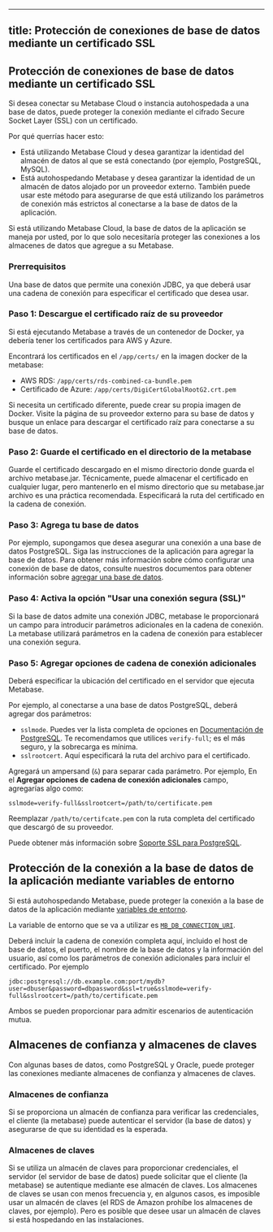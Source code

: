 ***

## title: Protección de conexiones de base de datos mediante un certificado SSL

## Protección de conexiones de base de datos mediante un certificado SSL

Si desea conectar su Metabase Cloud o instancia autohospedada a una base de datos, puede proteger la conexión mediante el cifrado Secure Socket Layer (SSL) con un certificado.

Por qué querrías hacer esto:

*   Está utilizando Metabase Cloud y desea garantizar la identidad del almacén de datos al que se está conectando (por ejemplo, PostgreSQL, MySQL).
*   Está autohospedando Metabase y desea garantizar la identidad de un almacén de datos alojado por un proveedor externo. También puede usar este método para asegurarse de que está utilizando los parámetros de conexión más estrictos al conectarse a la base de datos de la aplicación.

Si está utilizando Metabase Cloud, la base de datos de la aplicación se maneja por usted, por lo que solo necesitaría proteger las conexiones a los almacenes de datos que agregue a su Metabase.

### Prerrequisitos

Una base de datos que permite una conexión JDBC, ya que deberá usar una cadena de conexión para especificar el certificado que desea usar.

### Paso 1: Descargue el certificado raíz de su proveedor

Si está ejecutando Metabase a través de un contenedor de Docker, ya debería tener los certificados para AWS y Azure.

Encontrará los certificados en el `/app/certs/` en la imagen docker de la metabase:

*   AWS RDS: `/app/certs/rds-combined-ca-bundle.pem`
*   Certificado de Azure: `/app/certs/DigiCertGlobalRootG2.crt.pem`

Si necesita un certificado diferente, puede crear su propia imagen de Docker. Visite la página de su proveedor externo para su base de datos y busque un enlace para descargar el certificado raíz para conectarse a su base de datos.

### Paso 2: Guarde el certificado en el directorio de la metabase

Guarde el certificado descargado en el mismo directorio donde guarda el archivo metabase.jar. Técnicamente, puede almacenar el certificado en cualquier lugar, pero mantenerlo en el mismo directorio que su metabase.jar archivo es una práctica recomendada. Especificará la ruta del certificado en la cadena de conexión.

### Paso 3: Agrega tu base de datos

Por ejemplo, supongamos que desea asegurar una conexión a una base de datos PostgreSQL. Siga las instrucciones de la aplicación para agregar la base de datos. Para obtener más información sobre cómo configurar una conexión de base de datos, consulte nuestros documentos para obtener información sobre [agregar una base de datos](01-managing-databases.md).

### Paso 4: Activa la opción "Usar una conexión segura (SSL)"

Si la base de datos admite una conexión JDBC, metabase le proporcionará un campo para introducir parámetros adicionales en la cadena de conexión. La metabase utilizará parámetros en la cadena de conexión para establecer una conexión segura.

### Paso 5: Agregar opciones de cadena de conexión adicionales

Deberá especificar la ubicación del certificado en el servidor que ejecuta Metabase.

Por ejemplo, al conectarse a una base de datos PostgreSQL, deberá agregar dos parámetros:

*   `sslmode`. Puedes ver la lista completa de opciones en [Documentación de PostgreSQL](https://jdbc.postgresql.org/documentation/head/ssl-client.html). Te recomendamos que utilices `verify-full`; es el más seguro, y la sobrecarga es mínima.
*   `sslrootcert`. Aquí especificará la ruta del archivo para el certificado.

Agregará un ampersand (`&`) para separar cada parámetro. Por ejemplo, En el **Agregar opciones de cadena de conexión adicionales** campo, agregarías algo como:

    sslmode=verify-full&sslrootcert=/path/to/certificate.pem

Reemplazar `/path/to/certifcate.pem` con la ruta completa del certificado que descargó de su proveedor.

Puede obtener más información sobre [Soporte SSL para PostgreSQL](https://www.postgresql.org/docs/current/libpq-ssl.html).

## Protección de la conexión a la base de datos de la aplicación mediante variables de entorno

Si está autohospedando Metabase, puede proteger la conexión a la base de datos de la aplicación mediante [variables de entorno](../operations-guide/environment-variables.md).

La variable de entorno que se va a utilizar es [`MB_DB_CONNECTION_URI`](../operations-guide/environment-variables.md#mb_db_connection_uri).

Deberá incluir la cadena de conexión completa aquí, incluido el host de base de datos, el puerto, el nombre de la base de datos y la información del usuario, así como los parámetros de conexión adicionales para incluir el certificado. Por ejemplo

    jdbc:postgresql://db.example.com:port/mydb?user=dbuser&password=dbpassword&ssl=true&sslmode=verify-full&sslrootcert=/path/to/certificate.pem

Ambos se pueden proporcionar para admitir escenarios de autenticación mutua.

## Almacenes de confianza y almacenes de claves

Con algunas bases de datos, como PostgreSQL y Oracle, puede proteger las conexiones mediante almacenes de confianza y almacenes de claves.

### Almacenes de confianza

Si se proporciona un almacén de confianza para verificar las credenciales, el cliente (la metabase) puede autenticar el servidor (la base de datos) y asegurarse de que su identidad es la esperada.

### Almacenes de claves

Si se utiliza un almacén de claves para proporcionar credenciales, el servidor (el servidor de base de datos) puede solicitar que el cliente (la metabase) se autentique mediante ese almacén de claves. Los almacenes de claves se usan con menos frecuencia y, en algunos casos, es imposible usar un almacén de claves (el RDS de Amazon prohíbe los almacenes de claves, por ejemplo). Pero es posible que desee usar un almacén de claves si está hospedando en las instalaciones.
